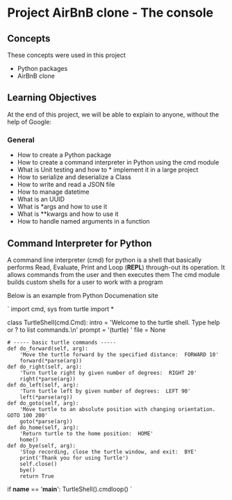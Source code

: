# Project AirBnB clone - The console

## Concepts
These concepts were used in this project
* Python packages
* AirBnB clone

## Learning Objectives
At the end of this project, we will be able to explain to anyone, without the help of Google:

### General
* How to create a Python package
* How to create a command interpreter in Python using the cmd module
* What is Unit testing and how to * implement it in a large project
* How to serialize and deserialize a Class
* How to write and read a JSON file
* How to manage datetime
* What is an UUID
* What is *args and how to use it
* What is **kwargs and how to use it
* How to handle named arguments in a function

## Command Interpreter for Python
A command line interpreter (cmd) for python is a shell that basically performs Read, Evaluate, Print and Loop (**REPL**) through-out its operation. It allows commands from the user and then executes them
The cmd module builds custom shells for a user to work with a program

Below is an example from Python Documenation site


`
import cmd, sys
from turtle import *

class TurtleShell(cmd.Cmd):
    intro = 'Welcome to the turtle shell.   Type help or ? to list commands.\n'
    prompt = '(turtle) '
    file = None

    # ----- basic turtle commands -----
    def do_forward(self, arg):
        'Move the turtle forward by the specified distance:  FORWARD 10'
        forward(*parse(arg))
    def do_right(self, arg):
        'Turn turtle right by given number of degrees:  RIGHT 20'
        right(*parse(arg))
    def do_left(self, arg):
        'Turn turtle left by given number of degrees:  LEFT 90'
        left(*parse(arg))
    def do_goto(self, arg):
        'Move turtle to an absolute position with changing orientation.  GOTO 100 200'
        goto(*parse(arg))
    def do_home(self, arg):
        'Return turtle to the home position:  HOME'
        home()
    def do_bye(self, arg):
        'Stop recording, close the turtle window, and exit:  BYE'
        print('Thank you for using Turtle')
        self.close()
        bye()
        return True

if __name__ == '__main__':
    TurtleShell().cmdloop()
`
